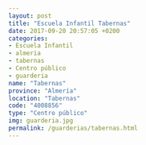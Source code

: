```yaml
---
layout: post
title: "Escuela Infantil Tabernas"
date: 2017-09-20 20:57:05 +0200
categories:
- Escuela Infantil
- almeria
- tabernas
- Centro público
- guarderia
name: "Tabernas"
province: "Almería"
location: "Tabernas"
code: "4008856"
type: "Centro público"
img: guarderia.jpg
permalink: /guarderias/tabernas.html
---
```

